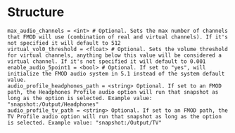 # Structure

	max_audio_channels = <int> # Optional. Sets the max number of channels that FMOD will use (combination of real and virtual channels). If it's not specified it will default to 512
	virtual_vol0_threshold = <float> # Optional. Sets the volume threshold for virtual channels, anything below this value will be considered a virtual channel. If it's not specified it will default to 0.001
	enable_audio_5point1 = <bool> # Optional. If set to "yes", will initialize the FMOD audio system in 5.1 instead of the system default value.
	audio_profile_headphones_path = <string> Optional. If set to an FMOD path, the Headphones Profile audio option will run that snapshot as long as the option is selected. Example value: "snapshot:/Output/Headphones"
	audio_profile_tv_path = <string> Optional. If set to an FMOD path, the TV Profile audio option will run that snapshot as long as the option is selected. Example value: "snapshot:/Output/TV"